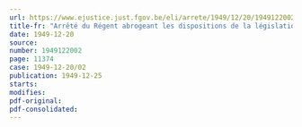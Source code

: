 ```yaml
---
url: https://www.ejustice.just.fgov.be/eli/arrete/1949/12/20/1949122002/justel
title-fr: "Arrêté du Régent abrogeant les dispositions de la législation en vigueur dans les cantons d'Eupen, Malmedy et Saint-Vith, concernant l'assurance contre les accidents industriels et agricoles et les épizooties, et fixant les modalités de liquidation des opérations des organismes chargés de l'exécution de ladite législation, ainsi que de la Caisse de pensions pour employés privés, de Malmedy"
date: 1949-12-20
source:
number: 1949122002
page: 11374
case: 1949-12-20/02
publication: 1949-12-25
starts:
modifies:
pdf-original:
pdf-consolidated:
---
```


